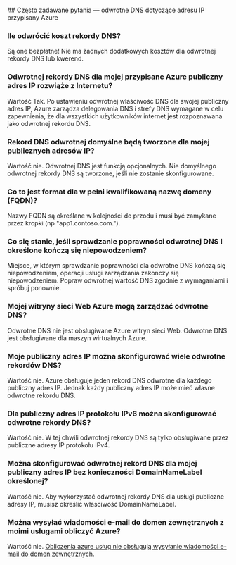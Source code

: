 <BR> 
## <a name="faq---reverse-dns-for-your-azure-assigned-ip-address"></a>Często zadawane pytania — odwrotne DNS dotyczące adresu IP przypisany Azure

### <a name="how-much-do-reverse-dns-records-cost"></a>Ile odwrócić koszt rekordy DNS?
Są one bezpłatne!  Nie ma żadnych dodatkowych kosztów dla odwrotnej rekordy DNS lub kwerend.

### <a name="will-the-reverse-dns-records-for-my-azure-assigned-public-ip-address-resolve-from-the-internet"></a>Odwrotnej rekordy DNS dla mojej przypisane Azure publiczny adres IP rozwiąże z Internetu?
Wartość Tak. Po ustawieniu odwrotnej właściwość DNS dla swojej publiczny adres IP, Azure zarządza delegowania DNS i strefy DNS wymagane w celu zapewnienia, że dla wszystkich użytkowników internet jest rozpoznawana jako odwrotnej rekordu DNS.

### <a name="will-a-default-reverse-dns-record-be-created-for-my-public-ip-addresses"></a>Rekord DNS odwrotnej domyślne będą tworzone dla mojej publicznych adresów IP?
Wartość nie. Odwrotnej DNS jest funkcją opcjonalnych. Nie domyślnego odwrotnej rekordy DNS są tworzone, jeśli nie zostanie skonfigurowane.

### <a name="what-is-the-format-for-the-fully-qualified-domain-name-fqdn"></a>Co to jest format dla w pełni kwalifikowaną nazwę domeny (FQDN)?
Nazwy FQDN są określane w kolejności do przodu i musi być zamykane przez kropki (np "app1.contoso.com.").

### <a name="what-happens-if-the-validation-checks-for-the-reverse-dns-ive-specified-fail"></a>Co się stanie, jeśli sprawdzanie poprawności odwrotnej DNS I określone kończą się niepowodzeniem?
Miejsce, w którym sprawdzanie poprawności dla odwrotne DNS kończą się niepowodzeniem, operacji usługi zarządzania zakończy się niepowodzeniem. Popraw odwrotnej wartość DNS zgodnie z wymaganiami i spróbuj ponownie.

### <a name="can-i-manage-reverse-dns-for-my-azure-website"></a>Mojej witryny sieci Web Azure mogą zarządzać odwrotne DNS?
Odwrotne DNS nie jest obsługiwane Azure witryn sieci Web. Odwrotne DNS jest obsługiwane dla maszyn wirtualnych Azure.

### <a name="can-i-configure-multiple-reverse-dns-records-for-my-public-ip-address"></a>Moje publiczny adres IP można skonfigurować wiele odwrotne rekordów DNS?
Wartość nie. Azure obsługuje jeden rekord DNS odwrotne dla każdego publiczny adres IP. Jednak każdy publiczny adres IP może mieć własne odwrotne rekordu DNS.

### <a name="can-i-configure-reverse-dns-records-for-an-ipv6-public-ip-address"></a>Dla publiczny adres IP protokołu IPv6 można skonfigurować odwrotne rekordy DNS?
Wartość nie.  W tej chwili odwrotnej rekordy DNS są tylko obsługiwane przez publiczne adresy IP protokołu IPv4.

### <a name="can-i-configure-a-reverse-dns-record-for-my-public-ip-address-without-having-a-domainnamelabel-specified"></a>Można skonfigurować odwrotnej rekord DNS dla mojej publiczny adres IP bez konieczności DomainNameLabel określonej?
Wartość nie. Aby wykorzystać odwrotnej rekordy DNS dla usługi publiczne adresy IP, musisz określić właściwość DomainNameLabel.

### <a name="can-i-send-emails-to-external-domains-from-my-azure-compute-services"></a>Można wysyłać wiadomości e-mail do domen zewnętrznych z moimi usługami obliczyć Azure?
Wartość nie. [Obliczenia azure usług nie obsługują wysyłanie wiadomości e-mail do domen zewnętrznych](https://blogs.msdn.microsoft.com/mast/2016/04/04/sending-e-mail-from-azure-compute-resource-to-external-domains/).
